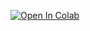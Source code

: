 [![Open In Colab](https://colab.research.google.com/assets/colab-badge.svg)](https://colab.research.google.com/github/TheDataNomad/AlgoWarzmi/blob/main/Data%20Science%20I/Session%202/Session%202%20Code.ipynb)

